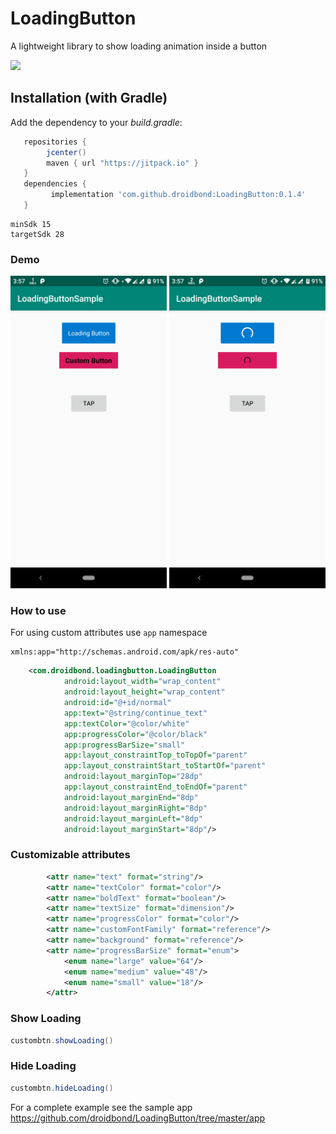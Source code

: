 # LoadingButton
A lightweight library to show loading animation inside a button

[![](https://jitpack.io/v/droidbond/LoadingButton.svg)](https://jitpack.io/v/droidbond/LoadingButton)

## Installation (with Gradle)
Add the dependency to your *build.gradle*:

```groovy
   repositories {
        jcenter()
        maven { url "https://jitpack.io" }
   }
   dependencies {
         implementation 'com.github.droidbond:LoadingButton:0.1.4'
   }
```
```
minSdk 15
targetSdk 28
```

### Demo
  <img src="https://github.com/droidbond/LoadingButton/blob/master/device-2018-11-22-155730.png" width="250">
  <img src="https://github.com/droidbond/LoadingButton/blob/master/device-2018-11-22-155750.png" width="250">

### How to use
For using custom attributes use `app` namespace
```
xmlns:app="http://schemas.android.com/apk/res-auto"
 ```
```xml
    <com.droidbond.loadingbutton.LoadingButton
            android:layout_width="wrap_content"
            android:layout_height="wrap_content"
            android:id="@+id/normal"
            app:text="@string/continue_text"
            app:textColor="@color/white"
            app:progressColor="@color/black"
            app:progressBarSize="small"
            app:layout_constraintTop_toTopOf="parent"
            app:layout_constraintStart_toStartOf="parent"
            android:layout_marginTop="28dp"
            app:layout_constraintEnd_toEndOf="parent"
            android:layout_marginEnd="8dp"
            android:layout_marginRight="8dp"
            android:layout_marginLeft="8dp"
            android:layout_marginStart="8dp"/>
```
### Customizable attributes
```xml
        <attr name="text" format="string"/>
        <attr name="textColor" format="color"/>
        <attr name="boldText" format="boolean"/>
        <attr name="textSize" format="dimension"/>
        <attr name="progressColor" format="color"/>
        <attr name="customFontFamily" format="reference"/>
        <attr name="background" format="reference"/>
        <attr name="progressBarSize" format="enum">
            <enum name="large" value="64"/>
            <enum name="medium" value="48"/>
            <enum name="small" value="18"/>
        </attr>
```
### Show Loading
```java
custombtn.showLoading()
```
### Hide Loading
```java
custombtn.hideLoading()
```

For a complete example see the sample app https://github.com/droidbond/LoadingButton/tree/master/app
